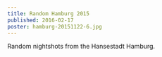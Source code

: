```yaml
---
title: Random Hamburg 2015
published: 2016-02-17
poster: hamburg-20151122-6.jpg
---
```


Random nightshots from the Hansestadt Hamburg.
